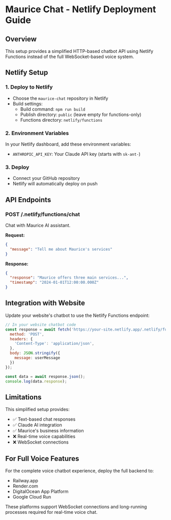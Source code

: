# Maurice Chat - Netlify Deployment Guide

## Overview
This setup provides a simplified HTTP-based chatbot API using Netlify Functions instead of the full WebSocket-based voice system.

## Netlify Setup

### 1. Deploy to Netlify
- Choose the `maurice-chat` repository in Netlify
- Build settings:
  - Build command: `npm run build`
  - Publish directory: `public` (leave empty for functions-only)
  - Functions directory: `netlify/functions`

### 2. Environment Variables
In your Netlify dashboard, add these environment variables:
- `ANTHROPIC_API_KEY`: Your Claude API key (starts with `sk-ant-`)

### 3. Deploy
- Connect your GitHub repository
- Netlify will automatically deploy on push

## API Endpoints

### POST /.netlify/functions/chat
Chat with Maurice AI assistant.

**Request:**
```json
{
  "message": "Tell me about Maurice's services"
}
```

**Response:**
```json
{
  "response": "Maurice offers three main services...",
  "timestamp": "2024-01-01T12:00:00.000Z"
}
```

## Integration with Website

Update your website's chatbot to use the Netlify Functions endpoint:

```javascript
// In your website chatbot code
const response = await fetch('https://your-site.netlify.app/.netlify/functions/chat', {
  method: 'POST',
  headers: {
    'Content-Type': 'application/json',
  },
  body: JSON.stringify({
    message: userMessage
  })
});

const data = await response.json();
console.log(data.response);
```

## Limitations

This simplified setup provides:
- ✅ Text-based chat responses
- ✅ Claude AI integration
- ✅ Maurice's business information
- ❌ Real-time voice capabilities
- ❌ WebSocket connections

## For Full Voice Features

For the complete voice chatbot experience, deploy the full backend to:
- Railway.app
- Render.com
- DigitalOcean App Platform
- Google Cloud Run

These platforms support WebSocket connections and long-running processes required for real-time voice chat.